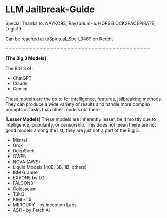 # LLM Jailbreak-Guide
Special Thanks to: NAYKO93, Rayzorium- u/HORSELOCKSPACEPIRATE, Lugia19

Can be reached at u/Spiritual_Spell_9469 on Reddit

– – – – – – – – – – – – – – – – – – – – – – – – – – – – – – – – – – – – – – – – – – 

**[The Big 3 Models]**

The BIG 3 of:
- ChatGPT
- Claude
- Gemini

These models are the go to for intelligence, features, jailbreaking methods. They can produce a wide variety of results and handle more complex prompts or tasks than other models out there.

**[Lesser Models]**
These models are inherently lesser, be it mostly due to intelligence, popularity, or censorship. This does not mean there are not good models among the list, they are just not a part of the Big 3.
- Mistral
- Grok
- DeepSeek
- QWEN
- NOVA (AWS)
- Liquid Models (40B, 3B, 1B, others)
- IBM Granite
- EXAONE by LG
- FALCON3
- Colosseum
- Tülu3
- KIMI k1.5
- MERCURY - by Inception Labs
- ASI1 - by Fetch Al

